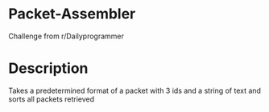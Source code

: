 # Packet-Assembler
Challenge from r/Dailyprogrammer

# Description
Takes a predetermined format of a packet with 3 ids and a string of text and sorts all packets retrieved 
